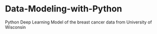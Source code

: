 # Data-Modeling-with-Python

Python Deep Learning Model of the breast cancer data from University of Wisconsin 
